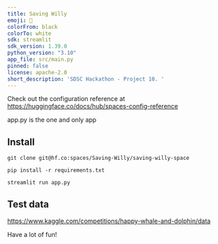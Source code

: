 ```yaml
---
title: Saving Willy
emoji: 🐋
colorFrom: black
colorTo: white
sdk: streamlit
sdk_version: 1.39.0
python_version: "3.10"
app_file: src/main.py
pinned: false
license: apache-2.0
short_description: 'SDSC Hackathon - Project 10. '
---
```




Check out the configuration reference at https://huggingface.co/docs/hub/spaces-config-reference

app.py is the one and only app


## Install

```
git clone git@hf.co:spaces/Saving-Willy/saving-willy-space

pip install -r requirements.txt 
```

```
streamlit run app.py 
```


## Test data

https://www.kaggle.com/competitions/happy-whale-and-dolphin/data




Have a lot of fun!
